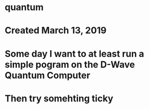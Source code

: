 # quantum
# Created March 13, 2019
# Some day I want to at least run a simple pogram on the D-Wave Quantum Computer
# Then try somehting ticky

